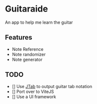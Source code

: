 # Guitaraide

An app to help me learn the guitar

## Features

- Note Reference
- Note randomizer
- Note generator

## TODO

- [] Use [JTab](https://jtab.tardate.com) to output guitar tab notation
- [] Port over to ViteJS
- [] Use a UI framework

